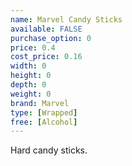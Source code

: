 ```yaml
---
name: Marvel Candy Sticks
available: FALSE
purchase_option: 0
price: 0.4
cost_price: 0.16
width: 0
height: 0
depth: 0
weight: 0
brand: Marvel
type: [Wrapped]
free: [Alcohol]
---
```

Hard candy sticks.